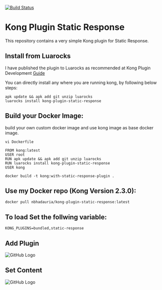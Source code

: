 [![Build Status][badge-travis-image]][badge-travis-url]

Kong Plugin Static Response
====================

This repository contains a very simple Kong plugin for Static Response.


## Install from Luarocks

I have published the plugin to Luarocks as recommended at Kong Plugin Development [Guide](https://docs.konghq.com/gateway-oss/0.10.x/plugin-development/distribution/#installing-the-plugin) 

You can directly install any where you are running kong, by following below steps:

```
apk update && apk add git unzip luarocks
luarocks install kong-plugin-static-response
```

## Build your Docker Image:

build your own custom docker image and use kong image as base docker image.

```vi Dockerfile```

```
FROM kong:latest
USER root
RUN apk update && apk add git unzip luarocks
RUN luarocks install kong-plugin-static-response
USER kong
```

```
docker build -t kong:with-static-response-plugin .
```

## Use my Docker repo (Kong Version 2.3.0):

```
docker pull nbhadauria/kong-plugin-static-response:latest
```

## To load Set the follwing variable:
```
KONG_PLUGINS=bundled,static-response
```

## Add Plugin

![GitHub Logo](/images/add_plugin.png)

## Set Content

![GitHub Logo](/images/add_response.png)

[badge-travis-url]: https://travis-ci.org/Kong/kong-plugin/branches
[badge-travis-image]: https://travis-ci.com/Kong/kong-plugin.svg?branch=master
